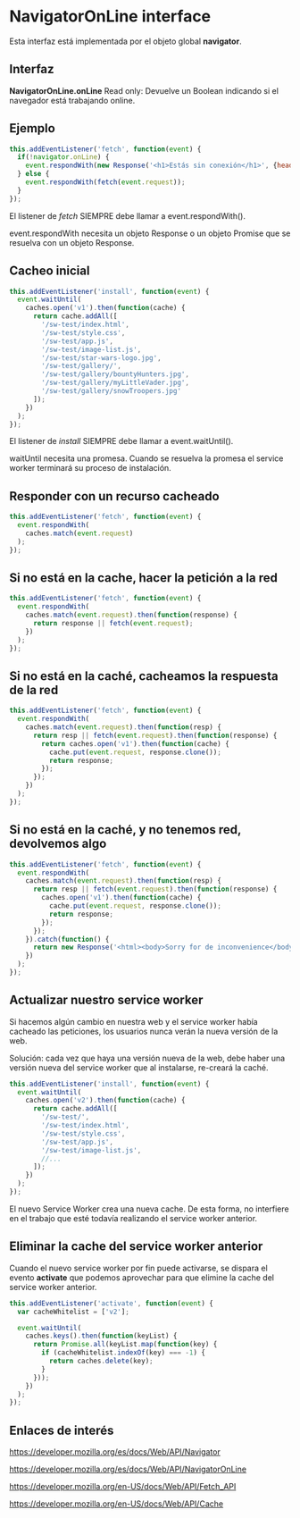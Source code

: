 # NavigatorOnLine interface

Esta interfaz está implementada por el objeto global **navigator**.

## Interfaz

**NavigatorOnLine.onLine** Read only: Devuelve un Boolean indicando si el navegador está trabajando online.

## Ejemplo

```javascript
this.addEventListener('fetch', function(event) {
  if(!navigator.onLine) {
    event.respondWith(new Response('<h1>Estás sin conexión</h1>', {headers: { 'Content-Type': 'text/html'}}));
  } else {
    event.respondWith(fetch(event.request));
  }
});
```

El listener de *fetch* SIEMPRE debe llamar a event.respondWith().

event.respondWith necesita un objeto Response o un objeto Promise que se resuelva con un objeto Response.

## Cacheo inicial

```javascript
this.addEventListener('install', function(event) {
  event.waitUntil(
    caches.open('v1').then(function(cache) {
      return cache.addAll([
        '/sw-test/index.html',
        '/sw-test/style.css',
        '/sw-test/app.js',
        '/sw-test/image-list.js',
        '/sw-test/star-wars-logo.jpg',
        '/sw-test/gallery/',
        '/sw-test/gallery/bountyHunters.jpg',
        '/sw-test/gallery/myLittleVader.jpg',
        '/sw-test/gallery/snowTroopers.jpg'
      ]);
    })
  );
});
```

El listener de *install* SIEMPRE debe llamar a event.waitUntil().

waitUntil necesita una promesa. Cuando se resuelva la promesa el service worker terminará su proceso de instalación.

## Responder con un recurso cacheado

```javascript
this.addEventListener('fetch', function(event) {
  event.respondWith(
    caches.match(event.request)
  );
});
```

## Si no está en la cache, hacer la petición a la red

```javascript
this.addEventListener('fetch', function(event) {
  event.respondWith(
    caches.match(event.request).then(function(response) {
      return response || fetch(event.request);
    })
  );
});
```

## Si no está en la caché, cacheamos la respuesta de la red

```javascript
this.addEventListener('fetch', function(event) {
  event.respondWith(
    caches.match(event.request).then(function(resp) {
      return resp || fetch(event.request).then(function(response) {
        return caches.open('v1').then(function(cache) {
          cache.put(event.request, response.clone());
          return response;
        });  
      });
    })
  );
});
```

## Si no está en la caché, y no tenemos red, devolvemos algo

```javascript
this.addEventListener('fetch', function(event) {
  event.respondWith(
    caches.match(event.request).then(function(resp) {
      return resp || fetch(event.request).then(function(response) {
        caches.open('v1').then(function(cache) {
          cache.put(event.request, response.clone());
          return response;
        });
      });
    }).catch(function() {
      return new Response('<html><body>Sorry for de inconvenience</body></html>');
    })
  );
});
```

## Actualizar nuestro service worker

Si hacemos algún cambio en nuestra web y el service worker había cacheado las peticiones, los usuarios nunca verán la nueva versión de la web.

Solución: cada vez que haya una versión nueva de la web, debe haber una versión nueva del service worker que al instalarse, re-creará la caché.

```javascript
this.addEventListener('install', function(event) {
  event.waitUntil(
    caches.open('v2').then(function(cache) {
      return cache.addAll([
        '/sw-test/',
        '/sw-test/index.html',
        '/sw-test/style.css',
        '/sw-test/app.js',
        '/sw-test/image-list.js',
        //...
      ]);
    })
  );
});
```

El nuevo Service Worker crea una nueva cache. De esta forma, no interfiere en el trabajo que esté todavía realizando el service worker anterior.

## Eliminar la cache del service worker anterior

Cuando el nuevo service worker por fin puede activarse, se dispara el evento **activate** que podemos aprovechar para que elimine la cache del service worker anterior.

```javascript
this.addEventListener('activate', function(event) {
  var cacheWhitelist = ['v2'];

  event.waitUntil(
    caches.keys().then(function(keyList) {
      return Promise.all(keyList.map(function(key) {
        if (cacheWhitelist.indexOf(key) === -1) {
          return caches.delete(key);
        }
      }));
    })
  );
});
```

## Enlaces de interés

https://developer.mozilla.org/es/docs/Web/API/Navigator

https://developer.mozilla.org/es/docs/Web/API/NavigatorOnLine

https://developer.mozilla.org/en-US/docs/Web/API/Fetch_API

https://developer.mozilla.org/en-US/docs/Web/API/Cache
